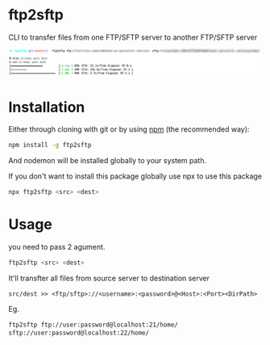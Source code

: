 # ftp2sftp
CLI to transfer files from one FTP/SFTP server to another FTP/SFTP server

<img src='https://raw.githubusercontent.com/sunilmore690/ftp2sftp/master/demo.png' alt='ftp2sftp Demo'>

# Installation

Either through cloning with git or by using [npm](http://npmjs.org) (the recommended way):

```bash
npm install -g ftp2sftp
```

And nodemon will be installed globally to your system path.

If you don't want to install this package globally use npx to use this package

```bash
npx ftp2sftp <src> <dest>
```


# Usage

you need to pass 2 agument.

```bash
ftp2sftp <src> <dest>
```

It'll transfter all files from source server to destination server
```
src/dest >> <ftp/sftp>://<username>:<password>@<Host>:<Port><DirPath>
```
Eg.
```
ftp2sftp ftp://user:password@localhost:21/home/ sftp://user:password@localhost:22/home/

```








